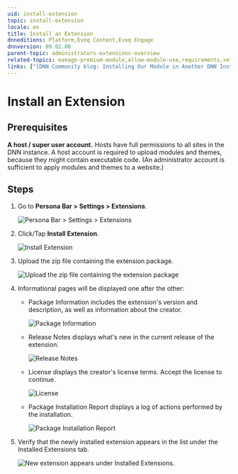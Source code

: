 ```yaml
---
uid: install-extension
topic: install-extension
locale: en
title: Install an Extension
dnneditions: Platform,Evoq Content,Evoq Engage
dnnversion: 09.02.00
parent-topic: administrators-extensions-overview
related-topics: manage-premium-module,allow-module-use,requirements,set-up-dnn
links: ["[DNN Community blog: Installing Our Module in Another DNN Instance by Clinton Patterson](https://www.dnnsoftware.com/community-blog/cid/155092/installing-our-module-in-another-dnn-instance)","[DNN Forge: 2sxc 8.0.11 — Amazing Content and Apps by 2sxc (installed as an example for screenshots)](https://www.dnnsoftware.com/forge/2sxc-800-amazing-content-and-apps-9733-9733-9733-9733-9733-rating)"]
---
```


# Install an Extension

## Prerequisites

**A host / super user account.** Hosts have full permissions to all sites in the DNN instance. A host account is required to upload modules and themes, because they might contain executable code. (An administrator account is sufficient to apply modules and themes to a website.)

## Steps

1.  Go to **Persona Bar \> Settings \> Extensions**.

    ![Persona Bar > Settings > Extensions](/images/scr-pbar-host-Settings-E91.png)

2.  Click/Tap **Install Extension**.



    ![Install Extension](/images/scr-Extensions-Installed-E90.png)



3.  Upload the zip file containing the extension package.



    ![Upload the zip file containing the extension package](/images/scr-InstallExtension-upload.gif)



4.  Informational pages will be displayed one after the other:

    *   Package Information includes the extension's version and description, as well as information about the creator.

        ![Package Information](/images/scr-InstallExtension-PackageInfo.png)



    *   Release Notes displays what's new in the current release of the extension.

        ![Release Notes](/images/scr-InstallExtension-ReleaseNotes.png)



    *   License displays the creator's license terms. Accept the license to continue.

        ![License](/images/scr-InstallExtension-License.png)



    *   Package Installation Report displays a log of actions performed by the installation.

        ![Package Installation Report](/images/scr-InstallExtension-InstallationReport2.png)




5.  Verify that the newly installed extension appears in the list under the Installed Extensions tab.



    ![New extension appears under Installed Extensions.](/images/scr-InstallExtension-InstallationResult.png)
